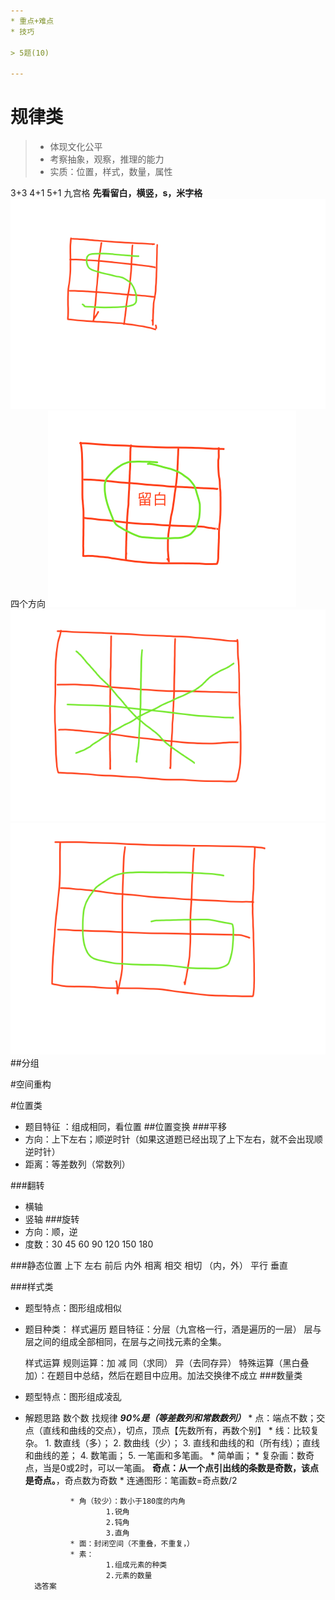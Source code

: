 ```yaml
---
* 重点+难点
* 技巧

> 5题(10)

---
```

# 规律类
> * 体现文化公平
> * 考察抽象，观察，推理的能力
> * 实质：位置，样式，数量，属性

3+3
4+1
5+1
九宫格
**先看留白，横竖，s，米字格**
![](/assets/WX20180206-104045.png)
四个方向
![](/assets/WX20180206-104247.png)
![](/assets/WX20180206-104428.png)
![](/assets/WX20180206-104632.png)
##分组

#空间重构



#位置类
* 题目特征 ：组成相同，看位置
##位置变换
###平移
* 方向：上下左右；顺逆时针（如果这道题已经出现了上下左右，就不会出现顺逆时针）
* 距离：等差数列（常数列）

###翻转
* 横轴
* 竖轴
###旋转
* 方向：顺，逆
* 度数：30 45 60 90 120 150 180 

###静态位置
上下 左右 前后 内外
相离 相交 相切 （内，外）
平行 垂直

###样式类
* 题型特点：图形组成相似
* 题目种类：
    样式遍历 
        题目特征：分层（九宫格一行，酒是遍历的一层）
        层与层之间的组成全部相同，在层与之间找元素的全集。
        
    样式运算
        规则运算：加 减 同（求同） 异（去同存异）
        特殊运算（黑白叠加）：在题目中总结，然后在题目中应用。加法交换律不成立
###数量类
* 题型特点：图形组成凌乱
        
* 解题思路
        数个数
        找规律    **_90%是（等差数列和常数数列）_**
                * 点：端点不数；交点（直线和曲线的交点），切点，顶点【先数所有，再数个别】
                * 线：比较复杂。
                        1. 数直线（多）；
                        2. 数曲线（少）；
                        3. 直线和曲线的和（所有线）；直线和曲线的差；
                        4. 数笔画；
                        5. 一笔画和多笔画。
                                * 简单画；
                                * 复杂画：数奇点，当是0或2时，可以一笔画。
                                **奇点：从一个点引出线的条数是奇数，该点是奇点。**，奇点数为奇数
                                * 连通图形：笔画数=奇点数/2
                                
                * 角（较少）：数小于180度的内角        
                        1.锐角
                        2.钝角
                        3.直角
                * 面：封闭空间（不重叠，不重复，）
                * 素：
                        1.组成元素的种类
                        2.元素的数量
        选答案        